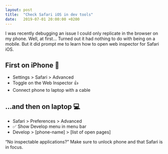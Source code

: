 ```yaml
---
layout: post
title:  "Check Safari iOS in dev tools"
date:   2019-07-01 20:00:00 +0200
---
```


I was recently debugging an issue I could only replicate in the browser on my phone. Well, at first… Turned out it had nothing to do with being on a mobile. But it did prompt me to learn how to open web inspector for Safari iOS.

## First on iPhone 📱

* Settings > Safari > Advanced
* Toggle on the Web Inspector 👍
* Connect phone to laptop with a cable

## …and then on laptop 💻
* Safari > Preferences > Advanced
* ✅ Show Develop menu in menu bar
* Develop > [phone-name] > [list of open pages]

“No inspectable applications?” Make sure to unlock phone and that Safari is in focus.
